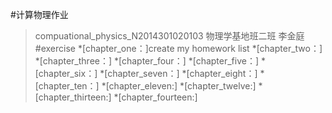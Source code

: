 #计算物理作业 
>compuational_physics_N2014301020103
>物理学基地班二班
>李金庭
#exercise
*[chapter_one：]create my homework list
*[chapter_two：]
*[chapter_three：]
*[chapter_four：]
*[chapter_five：]
*[chapter_six：]
*[chapter_seven：]
*[chapter_eight：]
*[chapter_ten：]
*[chapter_eleven:]
*[chapter_twelve:]
*[chapter_thirteen:]
*[chapter_fourteen:]
